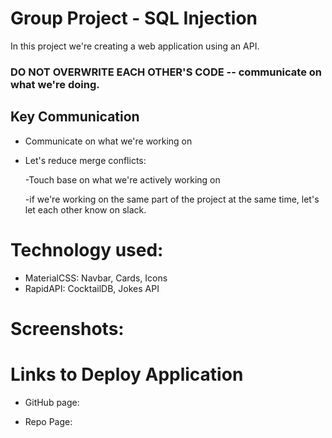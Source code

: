 # Group Project - SQL Injection

In this project we're creating a web application using an API.


### **DO NOT OVERWRITE EACH OTHER'S CODE -- communicate on what we're doing.**


## Key Communication

- Communicate on what we're working on

- Let's reduce merge conflicts:

    -Touch base on what we're actively working on

    -if we're working on the same part of the project at the same time, let's let
    each other know on slack.

# Technology used:
- MaterialCSS: Navbar, Cards, Icons 
- RapidAPI: CocktailDB, Jokes API

# Screenshots:


# Links to Deploy Application

- GitHub page:

- Repo Page:


